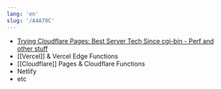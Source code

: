 ```yaml
---
lang: 'en'
slug: '/A4A70C'
---
```


- [Trying Cloudflare Pages: Best Server Tech Since cgi-bin - Perf and other stuff](https://taras.glek.net/post/cloudflare-pages-kind-of-amazing/)
- [[Vercel]] & Vercel Edge Functions
- [[Cloudflare]] Pages & Cloudflare Functions
- Netlify
- etc